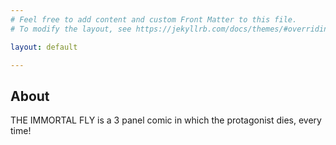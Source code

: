 ```yaml
---
# Feel free to add content and custom Front Matter to this file.
# To modify the layout, see https://jekyllrb.com/docs/themes/#overriding-theme-defaults

layout: default

---
```


## About

THE IMMORTAL FLY is a 3 panel comic in which the protagonist dies, every time! 
